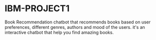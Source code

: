 # IBM-PROJECT1
Book Recommendation chatbot that recommends books based on user preferences, different genres, authors and mood of the users. it's an interactive chatbot that help you find amazing books.
